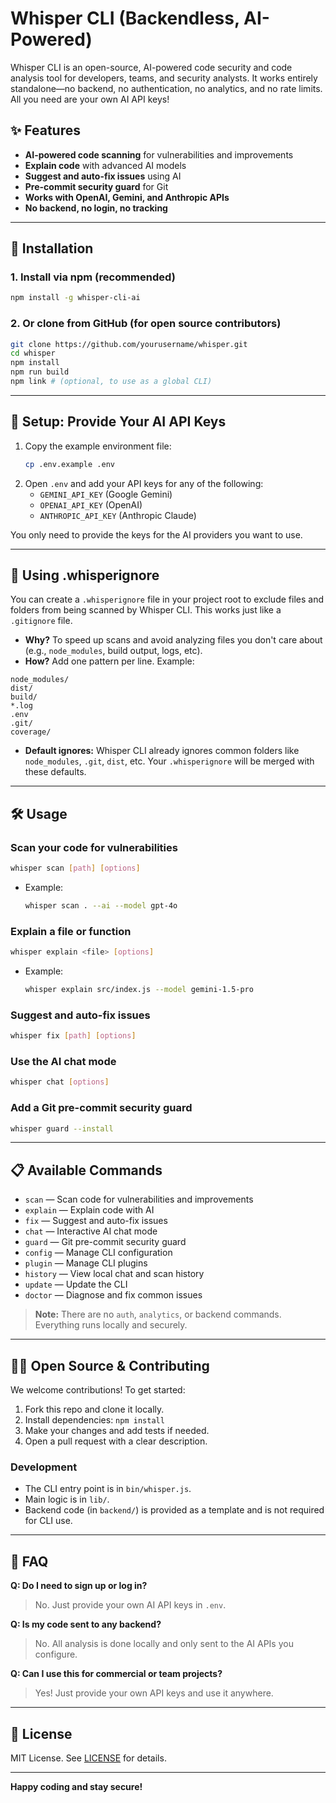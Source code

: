 # Whisper CLI (Backendless, AI-Powered)

Whisper CLI is an open-source, AI-powered code security and code analysis tool for developers, teams, and security analysts. It works entirely standalone—no backend, no authentication, no analytics, and no rate limits. All you need are your own AI API keys!

## ✨ Features
- **AI-powered code scanning** for vulnerabilities and improvements
- **Explain code** with advanced AI models
- **Suggest and auto-fix issues** using AI
- **Pre-commit security guard** for Git
- **Works with OpenAI, Gemini, and Anthropic APIs**
- **No backend, no login, no tracking**

---

## 🚀 Installation

### 1. Install via npm (recommended)

```sh
npm install -g whisper-cli-ai
```

### 2. Or clone from GitHub (for open source contributors)

```sh
git clone https://github.com/yourusername/whisper.git
cd whisper
npm install
npm run build
npm link # (optional, to use as a global CLI)
```

---

## 🔑 Setup: Provide Your AI API Keys

1. Copy the example environment file:
   ```sh
   cp .env.example .env
   ```
2. Open `.env` and add your API keys for any of the following:
   - `GEMINI_API_KEY` (Google Gemini)
   - `OPENAI_API_KEY` (OpenAI)
   - `ANTHROPIC_API_KEY` (Anthropic Claude)

You only need to provide the keys for the AI providers you want to use.

---

## 📂 Using .whisperignore

You can create a `.whisperignore` file in your project root to exclude files and folders from being scanned by Whisper CLI. This works just like a `.gitignore` file.

- **Why?** To speed up scans and avoid analyzing files you don't care about (e.g., `node_modules`, build output, logs, etc).
- **How?** Add one pattern per line. Example:

```
node_modules/
dist/
build/
*.log
.env
.git/
coverage/
```

- **Default ignores:** Whisper CLI already ignores common folders like `node_modules`, `.git`, `dist`, etc. Your `.whisperignore` will be merged with these defaults.

---

## 🛠️ Usage

### Scan your code for vulnerabilities
```sh
whisper scan [path] [options]
```
- Example:
  ```sh
  whisper scan . --ai --model gpt-4o
  ```

### Explain a file or function
```sh
whisper explain <file> [options]
```
- Example:
  ```sh
  whisper explain src/index.js --model gemini-1.5-pro
  ```

### Suggest and auto-fix issues
```sh
whisper fix [path] [options]
```

### Use the AI chat mode
```sh
whisper chat [options]
```

### Add a Git pre-commit security guard
```sh
whisper guard --install
```

---

## 📋 Available Commands
- `scan`        — Scan code for vulnerabilities and improvements
- `explain`     — Explain code with AI
- `fix`         — Suggest and auto-fix issues
- `chat`        — Interactive AI chat mode
- `guard`       — Git pre-commit security guard
- `config`      — Manage CLI configuration
- `plugin`      — Manage CLI plugins
- `history`     — View local chat and scan history
- `update`      — Update the CLI
- `doctor`      — Diagnose and fix common issues

> **Note:** There are no `auth`, `analytics`, or backend commands. Everything runs locally and securely.

---

## 🧑‍💻 Open Source & Contributing

We welcome contributions! To get started:

1. Fork this repo and clone it locally.
2. Install dependencies: `npm install`
3. Make your changes and add tests if needed.
4. Open a pull request with a clear description.

### Development
- The CLI entry point is in `bin/whisper.js`.
- Main logic is in `lib/`.
- Backend code (in `backend/`) is provided as a template and is not required for CLI use.

---

## 🙋 FAQ

**Q: Do I need to sign up or log in?**
> No. Just provide your own AI API keys in `.env`.

**Q: Is my code sent to any backend?**
> No. All analysis is done locally and only sent to the AI APIs you configure.

**Q: Can I use this for commercial or team projects?**
> Yes! Just provide your own API keys and use it anywhere.

---

## 📣 License

MIT License. See [LICENSE](LICENSE) for details.

---

**Happy coding and stay secure!**
